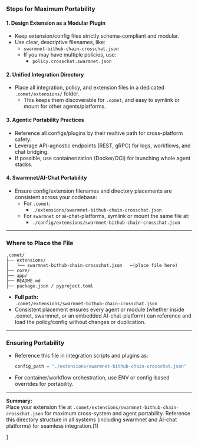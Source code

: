 ### Steps for Maximum Portability

#### 1. **Design Extension as a Modular Plugin**
- Keep extension/config files strictly schema-compliant and modular.
- Use clear, descriptive filenames, like:
  - `swarmnet-bithub-chain-crosschat.json`
  - If you may have multiple policies, use:  
    - `policy.crosschat.swarmnet.json`

#### 2. **Unified Integration Directory**
- Place all integration, policy, and extension files in a dedicated `.comet/extensions/` folder.
  - This keeps them discoverable for `.comet`, and easy to symlink or mount for other agents/platforms.

#### 3. **Agentic Portability Practices**
- Reference all configs/plugins by their realtive path for cross-platform safety.
- Leverage API-agnostic endpoints (REST, gRPC) for logs, workflows, and chat bridging.
- If possible, use containerization (Docker/OCI) for launching whole agent stacks.

#### 4. **Swarmnet/AI-Chat Portability**
- Ensure config/extension filenames and directory placements are consistent across your codebase:
  - For `.comet`:  
    - `./extensions/swarmnet-bithub-chain-crosschat.json`
  - For `swarmnet` or ai-chat-platforms, symlink or mount the same file at:
    - `./config/extensions/swarmnet-bithub-chain-crosschat.json`

***

### **Where to Place the File**

```plaintext
.comet/
├── extensions/
│   └── swarmnet-bithub-chain-crosschat.json   ←(place file here)
├── core/
├── app/
├── README.md
├── package.json / pyproject.toml
```

- **Full path:**  
  `.comet/extensions/swarmnet-bithub-chain-crosschat.json`
- Consistent placement ensures every agent or module (whether inside .comet, swarmnet, or an embedded AI-chat-platform) can reference and load the policy/config without changes or duplication.

***

### **Ensuring Portability**
- Reference this file in integration scripts and plugins as:
  ```python
  config_path = "./extensions/swarmnet-bithub-chain-crosschat.json"
  ```
- For container/workflow orchestration, use ENV or config-based overrides for portability.

***

**Summary:**  
Place your extension file at `.comet/extensions/swarmnet-bithub-chain-crosschat.json` for maximum cross-system and agent portability. Reference this directory structure in all systems (including swarmnet and AI-chat platforms) for seamless integration.[1]

[1](https://tasks.google.com/tasks/?utm_source=OGB&utm_medium=app)
